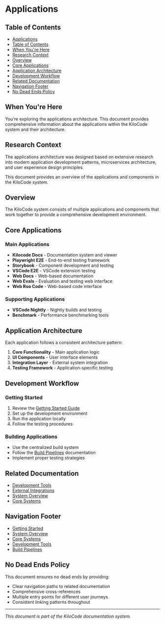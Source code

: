 # Applications

## Table of Contents

* [Applications](#applications)
* [Table of Contents](#table-of-contents)
* [When You're Here](#when-youre-here)
* [Research Context](#research-context)
* [Overview](#overview)
* [Core Applications](#core-applications)
* [Application Architecture](#application-architecture)
* [Development Workflow](#development-workflow)
* [Related Documentation](#related-documentation)
* [Navigation Footer](#navigation-footer)
* [No Dead Ends Policy](#no-dead-ends-policy)

## When You're Here

You're exploring the applications architecture. This document provides comprehensive information about the applications within the KiloCode system and their architecture.

## Research Context

The applications architecture was designed based on extensive research into modern application development patterns, microservices architecture, and user experience design principles.

This document provides an overview of the applications and components in the KiloCode system.

## Overview

The KiloCode system consists of multiple applications and components that work together to provide a comprehensive development environment.

## Core Applications

### Main Applications
- **Kilocode Docs** - Documentation system and viewer
- **Playwright E2E** - End-to-end testing framework
- **Storybook** - Component development and testing
- **VSCode E2E** - VSCode extension testing
- **Web Docs** - Web-based documentation
- **Web Evals** - Evaluation and testing web interface
- **Web Roo Code** - Web-based code interface

### Supporting Applications
- **VSCode Nightly** - Nightly builds and testing
- **Benchmark** - Performance benchmarking tools

## Application Architecture

Each application follows a consistent architecture pattern:

1. **Core Functionality** - Main application logic
2. **UI Components** - User interface elements
3. **Integration Layer** - External system integration
4. **Testing Framework** - Application-specific testing

## Development Workflow

### Getting Started
1. Review the [Getting Started Guide](GETTING_STARTED.md)
2. Set up the development environment
3. Run the application locally
4. Follow the testing procedures

### Building Applications
- Use the centralized build system
- Follow the [Build Pipelines](BUILD_PIPELINES.md) documentation
- Implement proper testing strategies

## Related Documentation

- [Development Tools](DEVELOPMENT_TOOLS.md)
- [External Integrations](EXTERNAL_INTEGRATIONS.md)
- [System Overview](SYSTEM_OVERVIEW.md)
- [Core Systems](CORE_SYSTEMS.md)

## Navigation Footer

- [Getting Started](GETTING_STARTED.md)
- [System Overview](SYSTEM_OVERVIEW.md)
- [Core Systems](CORE_SYSTEMS.md)
- [Development Tools](DEVELOPMENT_TOOLS.md)
- [Build Pipelines](BUILD_PIPELINES.md)

## No Dead Ends Policy

This document ensures no dead ends by providing:
- Clear navigation paths to related documentation
- Comprehensive cross-references
- Multiple entry points for different user journeys
- Consistent linking patterns throughout

---

*This document is part of the KiloCode documentation system.*
